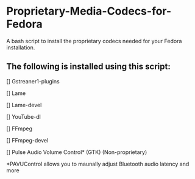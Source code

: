 # Proprietary-Media-Codecs-for-Fedora
A bash script to install the proprietary codecs needed for your Fedora installation.

## The following is installed using this script:


[] Gstreaner1-plugins

[] Lame

[] Lame-devel

[] YouTube-dl

[] FFmpeg

[] FFmpeg-devel

[] Pulse Audio Volume Control* (GTK) (Non-proprietary)


*PAVUControl allows you to maunally adjust Bluetooth audio latency and more
